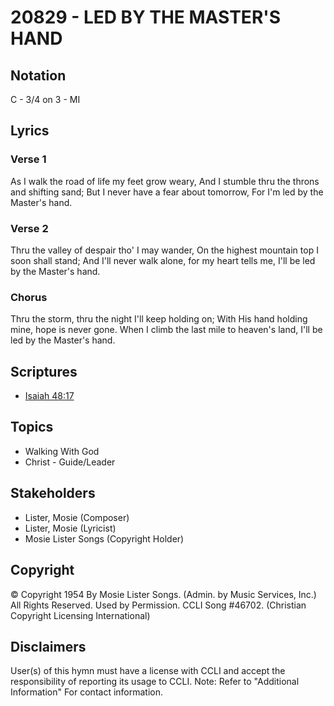 # 20829 - LED BY THE MASTER'S HAND

## Notation

C - 3/4 on 3 - MI

## Lyrics

### Verse 1

As I walk the road of life my feet grow weary, And I stumble thru the throns and shifting sand; But I never have a fear about tomorrow, For I'm led by the Master's hand.

### Verse 2

Thru the valley of despair tho' I may wander, On the highest mountain top I soon shall stand; And I'll never walk alone, for my heart tells me, I'll be led by the Master's hand.

### Chorus

Thru the storm, thru the night I'll keep holding on; With His hand holding mine, hope is never gone. When I climb the last mile to heaven's land, I'll be led by the Master's hand. 


## Scriptures

- [Isaiah 48:17](https://www.biblegateway.com/passage/?search=Isaiah%2048%3A17)

## Topics

- Walking With God
- Christ - Guide/Leader

## Stakeholders

- Lister, Mosie (Composer)
- Lister, Mosie (Lyricist)
- Mosie Lister Songs (Copyright Holder)

## Copyright

© Copyright 1954 By Mosie Lister Songs. (Admin. by Music Services, Inc.) All Rights Reserved. Used by Permission. CCLI Song #46702.
(Christian Copyright Licensing International)

## Disclaimers

User(s) of this hymn must have a license with CCLI and accept the responsibility of reporting its usage to CCLI.
Note: Refer to "Additional Information" For contact information.

